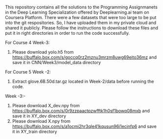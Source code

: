 This repository contains all the solutions to the Programming Assignmanets in the Deep Learning Specialization offered by Deeplearning.ai team on Coursera Platform. There were a few datasets that were too large to be put into the git respositories. So, I have uploaded them in my private cloud and shared it publicly. Please follow the instructions to download these files and put it in right directories in order to run the code successfully.

For Course 4 
Week-3: 
1. Please download yolo.h5 from https://buffalo.box.com/s/goccq0rz2mznu3mrzm8uwg69eito36mz and save it in CNN/Week3/model_data directory

For Course 5 
Week -2:
1. Extract glove.6B.50d.tar.gz located in Week-2/data before running the code.

Week -3:-

1. Please download X_dev.npy from https://buffalo.box.com/s/0r9zzpaactpzwfftk1h0sf1bowq08mxb and save it in XY_dev directory
2. Please download X.npy from https://buffalo.box.com/s/a1ocmi2hr3qle41kqusun96i1ecinfp6 and save it in XY_train directory


